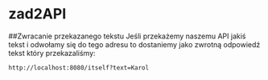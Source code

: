 # zad2API

##Zwracanie przekazanego tekstu
Jeśli przekażemy naszemu API jakiś tekst i odwołamy się do tego adresu to dostaniemy jako zwrotną odpowiedź
tekst który przekazaliśmy:
```
http://localhost:8080/itself?text=Karol
```
